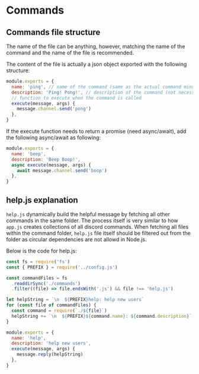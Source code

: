 # Commands

## Commands file structure

The name of the file can be anything, however, matching the name of the command and the name of the file is recommended.

The content of the file is actually a json object exported with the following structure:

```javascript
module.exports = {
  name: 'ping', // name of the command (same as the actual command minus the prefix)
  description: 'Ping! Pong!', // description of the command (not necessary)
  // function to execute when the command is called
  execute(message, args) {
    message.channel.send('pong')
  },
}
```

If the execute function needs to return a promise (need async/await), add the following async/await as following:

```javascript
module.exports = {
  name: 'beep',
  description: 'Beep Boop!',
  async execute(message, args) {
    await message.channel.send('boop')
  },
}
```

## help.js explanation

`help.js` dynamically build the helpful message by fetching all other commands in the same folder. The process itself is very similar to how `app.js` creates collections of all discord commands. When fetching all files within the command folder, `help.js` file itself should be filtered out from the folder as circular dependencies are not allowd in Node.js.

Below is the code for help.js:

```javascript
const fs = require('fs')
const { PREFIX } = require('../config.js')

const commandFiles = fs
  .readdirSync('./commands')
  .filter((file) => file.endsWith('.js') && file !== 'help.js')

let helpString = `\n  ${PREFIX}help: help new users`
for (const file of commandFiles) {
  const command = require(`./${file}`)
  helpString += `\n  ${PREFIX}${command.name}: ${command.description}`
}

module.exports = {
  name: 'help',
  description: 'help new users',
  execute(message, args) {
    message.reply(helpString)
  },
}
```
